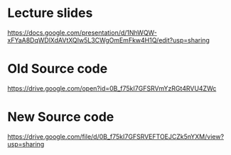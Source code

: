 # Lecture slides
https://docs.google.com/presentation/d/1NhWQW-xFYaA8DqWDlXdAVtXQIw5L3CWgOmEmFkw4H1Q/edit?usp=sharing
# Old Source code
https://drive.google.com/open?id=0B_f75kI7GFSRVmYzRGt4RVU4ZWc
# New Source code
https://drive.google.com/file/d/0B_f75kI7GFSRVEFTOEJCZk5nYXM/view?usp=sharing
